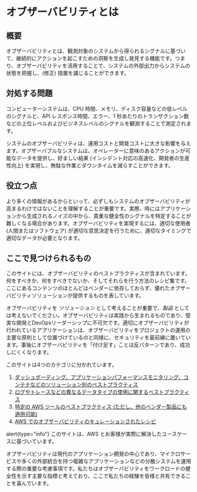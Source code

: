# オブザーバビリティとは

## 概要

オブザーバビリティとは、観測対象のシステムから得られるシグナルに基づいて、継続的にアクションを起こすための洞察を生成し発見する機能です。つまり、オブザーバビリティを活用することで、システムの外部出力からシステムの状態を把握し、(修正) 措置を講じることができます。

## 対処する問題

コンピューターシステムは、CPU 時間、メモリ、ディスク容量などの低レベルのシグナルと、API レスポンス時間、エラー、1 秒あたりのトランザクション数などの上位レベルおよびビジネスレベルのシグナルを観測することで測定されます。

システムのオブザーバビリティは、運用コストと開発コストに大きな影響を与えます。オブザーバブルなシステムは、オペレーターに意味のあるアクションが可能なデータを提供し、好ましい結果 (インシデント対応の高速化、開発者の生産性向上) を実現し、無駄な作業とダウンタイムを減らすことができます。

## 役立つ点

より多くの情報があるからといって、必ずしもシステムのオブザーバビリティが高まるわけではないことを理解することが重要です。実際、時にはアプリケーションから生成されるノイズの中から、貴重な健全性のシグナルを特定することが難しくなる場合があります。オブザーバビリティを実現するには、適切な使用者 (人間またはソフトウェア) が適切な意思決定を行うために、適切なタイミングで適切なデータが必要となります。

## ここで見つけられるもの

このサイトには、オブザーバビリティのベストプラクティスが含まれています。何をすべきか、何をすべきでないか、そしてそれらを行う方法のレシピ集です。ここにあるコンテンツのほとんどはベンダーに依存しておらず、優れたオブザーバビリティソリューションが提供するものを表しています。

オブザーバビリティを *ソリューション* として考えることが重要で、*製品* としては考えないでください。オブザーバビリティは実践から生まれるものであり、堅実な開発とDevOpsリーダーシップに不可欠です。適切にオブザーバビリティが行われているアプリケーションは、オブザーバビリティをプロジェクトの運用の主要な原則として位置づけているのと同様に、セキュリティを最前線に置いています。事後にオブザーバビリティを「付け足す」ことは反パターンであり、成功しにくくなります。

このサイトは4つのカテゴリに分かれています。

1. [ダッシュボーディング、アプリケーションパフォーマンスモニタリング、コンテナなどのソリューション別のベストプラクティス](https://aws-observability.github.io/observability-best-practices/guides/)
2. [ログやトレースなどの異なるデータタイプの使用に関するベストプラクティス](https://aws-observability.github.io/observability-best-practices/signals/logs/)
3. [特定の AWS ツールのベストプラクティス (ただし、他のベンダー製品にも適用可能)](https://aws-observability.github.io/observability-best-practices/tools/cloudwatch_agent/)
4. [AWS でのオブザーバビリティのキュレーションされたレシピ](https://aws-observability.github.io/observability-best-practices/recipes/)

alert{type="info"}
このサイトは、AWS とお客様が実際に解決したユースケースに基づいています。

オブザーバビリティは現代のアプリケーション開発の中心であり、マイクロサービスや多くの外部統合を持つ複雑なアプリケーションなどの分散システムを運用する際の重要な考慮事項です。私たちはオブザーバビリティをワークロードの健全性を示す主要な指標と考えており、ここで私たちの経験を皆様と共有できることを喜んでいます。
